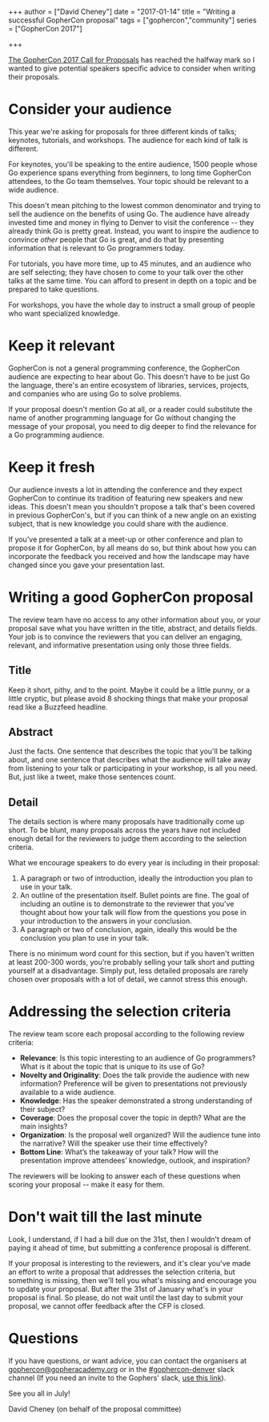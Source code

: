 +++
author = ["David Cheney"]
date = "2017-01-14"
title = "Writing a successful GopherCon proposal"
tags = ["gophercon","community"]
series = ["GopherCon 2017"]

+++

[The GopherCon 2017 Call for Proposals](https://www.papercall.io/gophercon2017) has reached the halfway mark so I wanted to give potential speakers specific advice to consider when writing their proposals.

# Consider your audience

This year we're asking for proposals for three different kinds of talks; keynotes, tutorials, and workshops.
The audience for each kind of talk is different.

For keynotes, you'll be speaking to the entire audience, 1500 people whose Go experience spans everything from beginners, to long time GopherCon attendees, to the Go team themselves.
Your topic should be relevant to a wide audience.

This doesn't mean pitching to the lowest common denominator and trying to sell the audience on the benefits of using Go.
The audience have already invested time and money in flying to Denver to visit the conference -- they already think Go is pretty great.
Instead, you want to inspire the audience to convince _other_ people that Go is great, and do that by presenting information that is relevant to Go programmers today.

For tutorials, you have more time, up to 45 minutes, and an audience who are self selecting; they have chosen to come to your talk over the other talks at the same time.
You can afford to present in depth on a topic and be prepared to take questions.

For workshops, you have the whole day to instruct a small group of people who want specialized knowledge.

# Keep it relevant

GopherCon is not a general programming conference, the GopherCon audience are expecting to hear about Go.
This doesn't have to be just Go the language, there's an entire ecosystem of libraries, services, projects, and companies who are using Go to solve problems.

If your proposal doesn't mention Go at all, or a reader could substitute the name of another programming language for Go without changing the message of your proposal, you need to dig deeper to find the relevance for a Go programming audience.

# Keep it fresh

Our audience invests a lot in attending the conference and they expect GopherCon to continue its tradition of featuring new speakers and new ideas.
This doesn't mean you shouldn't propose a talk that's been covered in previous GopherCon's, but if you can think of a new angle on an existing subject, that is new knowledge you could share with the audience.

If you've presented a talk at a meet-up or other conference and plan to propose it for GopherCon, by all means do so, but think about how you can incorporate the feedback you received and how the landscape may have changed since you gave your presentation last.

# Writing a good GopherCon proposal

The review team have no access to any other information about you, or your proposal save what you have written in the title, abstract, and details fields.
Your job is to convince the reviewers that you can deliver an engaging, relevant, and informative presentation using only those three fields.

## Title

Keep it short, pithy, and to the point.
Maybe it could be a little punny, or a little cryptic, but please avoid 8 shocking things that make your proposal read like a Buzzfeed headline.

## Abstract

Just the facts.
One sentence that describes the topic that you'll be talking about, and one sentence that describes what the audience will take away from listening to your talk or participating in your workshop, is all you need.
But, just like a tweet, make those sentences count.

## Detail

The details section is where many proposals have traditionally come up short.
To be blunt, many proposals across the years have not included enough detail for the reviewers to judge them according to the selection criteria.

What we encourage speakers to do every year is including in their proposal:

1. A paragraph or two of introduction, ideally the introduction you plan to use in your talk.
2. An outline of the presentation itself. Bullet points are fine. The goal of including an outline is to demonstrate to the reviewer that you've thought about how your talk will flow from the questions you pose in your introduction to the answers in your conclusion.
3. A paragraph or two of conclusion, again, ideally this would be the conclusion you plan to use in your talk.

There is no minimum word count for this section, but if you haven't written at least 200-300 words, you're probably selling your talk short and putting yourself at a disadvantage. 
Simply put, less detailed proposals are rarely chosen over proposals with a lot of detail, we cannot stress this enough.

# Addressing the selection criteria

The review team score each proposal according to the following review criteria:

- **Relevance**: Is this topic interesting to an audience of Go programmers? What is it about the topic that is unique to its use of Go?
- **Novelty and Originality**: Does the talk provide the audience with new information? Preference will be given to presentations not previously available to a wide audience.
- **Knowledge**: Has the speaker demonstrated a strong understanding of their subject?
- **Coverage**: Does the proposal cover the topic in depth? What are the main insights?
- **Organization**: Is the proposal well organized? Will the audience tune into the narrative? Will the speaker use their time effectively?
- **Bottom Line**: What’s the takeaway of your talk? How will the presentation improve attendees’ knowledge, outlook, and inspiration?

The reviewers will be looking to answer each of these questions when scoring your proposal -- make it easy for them. 

# Don't wait till the last minute

Look, I understand, if I had a bill due on the 31st, then I wouldn't dream of paying it ahead of time, but submitting a conference proposal is different.

If your proposal is interesting to the reviewers, and it's clear you've made an effort to write a proposal that addresses the selection criteria, but something is missing, then we'll tell you what's missing and encourage you to update your proposal.
But after the 31st of January what's in your proposal is final.
So please, do not wait until the last day to submit your proposal, we cannot offer feedback after the CFP is closed.

# Questions

If you have questions, or want advice, you can contact the organisers at [gophercon@gopheracademy.org](mailto:gophercon@gopheracademy.org) or in the [#gophercon-denver](https://gophers.slack.com/messages/gophercon-denver/) slack channel (If you need an invite to the Gophers' slack, [use this link](https://invite.slack.golangbridge.org/)).

See you all in July!

David Cheney (on behalf of the proposal committee)
